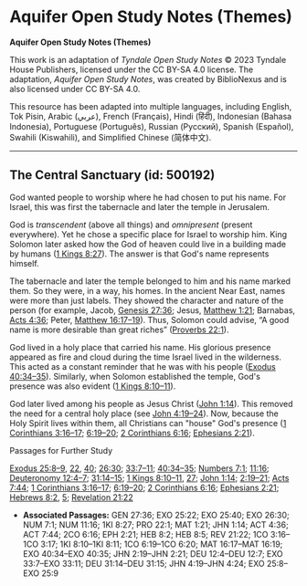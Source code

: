 # Aquifer Open Study Notes (Themes)

**Aquifer Open Study Notes (Themes)**

This work is an adaptation of *Tyndale Open Study Notes* © 2023 Tyndale House Publishers, licensed under the CC BY\-SA 4\.0 license. The adaptation, *Aquifer Open Study Notes*, was created by BiblioNexus and is also licensed under CC BY\-SA 4\.0\.

This resource has been adapted into multiple languages, including English, Tok Pisin, Arabic (عربي), French (Français), Hindi (हिंदी), Indonesian (Bahasa Indonesia), Portuguese (Português), Russian (Русский), Spanish (Español), Swahili (Kiswahili), and Simplified Chinese (简体中文).



--------------------------------

## The Central Sanctuary (id: 500192)

God wanted people to worship where he had chosen to put his name. For Israel, this was first the tabernacle and later the temple in Jerusalem.

God is *transcendent* (above all things) and *omnipresent* (present everywhere). Yet he chose a specific place for Israel to worship him. King Solomon later asked how the God of heaven could live in a building made by humans ([1 Kings 8:27](https://ref.ly/1Kgs8:27)). The answer is that God's name represents himself.

The tabernacle and later the temple belonged to him and his name marked them. So they were, in a way, his homes. In the ancient Near East, names were more than just labels. They showed the character and nature of the person (for example, Jacob, [Genesis 27:36](https://ref.ly/Gen27:36); Jesus, [Matthew 1:21](https://ref.ly/Matt1:21); Barnabas, [Acts 4:36](https://ref.ly/Acts4:36); Peter, [Matthew 16:17–19](https://ref.ly/Matt16:17-Matt16:19)). Thus, Solomon could advise, “A good name is more desirable than great riches” ([Proverbs 22:1](https://ref.ly/Prov22:1)).

God lived in a holy place that carried his name. His glorious presence appeared as fire and cloud during the time Israel lived in the wilderness. This acted as a constant reminder that he was with his people ([Exodus 40:34–35](https://ref.ly/Exod40:34-Exod40:35)). Similarly, when Solomon established the temple, God's presence was also evident ([1 Kings 8:10–11](https://ref.ly/1Kgs8:10-1Kgs8:11)).

God later lived among his people as Jesus Christ ([John 1:14](https://ref.ly/John1:14)). This removed the need for a central holy place (see [John 4:19–24](https://ref.ly/John4:19-John4:24)). Now, because the Holy Spirit lives within them, all Christians can "house" God's presence ([1 Corinthians 3:16–17](https://ref.ly/1Cor3:16-1Cor3:17); [6:19–20](https://ref.ly/1Cor6:19-1Cor6:20); [2 Corinthians 6:16](https://ref.ly/2Cor6:16); [Ephesians 2:21](https://ref.ly/Eph2:21)).

Passages for Further Study

[Exodus 25:8–9](https://ref.ly/Exod25:8-Exod25:9), [22](https://ref.ly/Exod25:22), [40](https://ref.ly/Exod25:40); [26:30](https://ref.ly/Exod26:30); [33:7–11](https://ref.ly/Exod33:7-Exod33:11); [40:34–35](https://ref.ly/Exod40:34-Exod40:35); [Numbers 7:1](https://ref.ly/Num7:1); [11:16](https://ref.ly/Num11:16); [Deuteronomy 12:4–7](https://ref.ly/Deut12:4-Deut12:7); [31:14–15](https://ref.ly/Deut31:14-Deut31:15); [1 Kings 8:10–11](https://ref.ly/1Kgs8:10-1Kgs8:11), [27](https://ref.ly/1Kgs8:27); [John 1:14](https://ref.ly/John1:14); [2:19–21](https://ref.ly/John2:19-John2:21); [Acts 7:44](https://ref.ly/Acts7:44); [1 Corinthians 3:16–17](https://ref.ly/1Cor3:16-1Cor3:17); [6:19–20](https://ref.ly/1Cor6:19-1Cor6:20); [2 Corinthians 6:16](https://ref.ly/2Cor6:16); [Ephesians 2:21](https://ref.ly/Eph2:21); [Hebrews 8:2](https://ref.ly/Heb8:2), [5](https://ref.ly/Heb8:5); [Revelation 21:22](https://ref.ly/Rev21:22)

* **Associated Passages:** GEN 27:36; EXO 25:22; EXO 25:40; EXO 26:30; NUM 7:1; NUM 11:16; 1KI 8:27; PRO 22:1; MAT 1:21; JHN 1:14; ACT 4:36; ACT 7:44; 2CO 6:16; EPH 2:21; HEB 8:2; HEB 8:5; REV 21:22; 1CO 3:16–1CO 3:17; 1KI 8:10–1KI 8:11; 1CO 6:19–1CO 6:20; MAT 16:17–MAT 16:19; EXO 40:34–EXO 40:35; JHN 2:19–JHN 2:21; DEU 12:4–DEU 12:7; EXO 33:7–EXO 33:11; DEU 31:14–DEU 31:15; JHN 4:19–JHN 4:24; EXO 25:8–EXO 25:9


